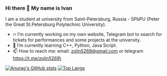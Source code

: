 ### Hi there 👋 My name is Ivan

I am a student at university from Saint-Petersburg, Russia - SPbPU (Peter the Great St.Petersburg Polytechnic University).

- 🔥 I’m currently working on my own website, Telegram bot to search for tickets for performances and some projects at the university.
- 🌱 I’m currently learning С++, Python, Java Script.
- 📫 How to reach me: email: zolin5269@gmail.com or telegram https://t.me/zolin5269\

[![Anurag's GitHub stats](https://github-readme-stats.vercel.app/api?username=IMZolin&show_icons=true&theme=github_dark)](https://github.com/anuraghazra/github-readme-stats) [![Top Langs](https://github-readme-stats.vercel.app/api/top-langs/?username=IMZolin&exclude_repo=Theatrical-Telegram-bot,anuraghazra.github.io&layout=compact&theme=github_dark)](https://github.com/anuraghazra/github-readme-stats)
<!--
**IMZolin/IMZolin** is a ✨ _special_ ✨ repository because its `README.md` (this file) appears on your GitHub profile.

Here are some ideas to get you started:
 

- 👯 I’m looking to collaborate on ...
- 🤔 I’m looking for help with ...
- 💬 Ask me about ...

- 😄 Pronouns: ...
- ⚡ Fun fact: ...
-->
